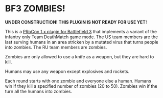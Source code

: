 BF3 ZOMBIES!
============

__UNDER CONSTRUCTION! THIS PLUGIN IS NOT READY FOR USE YET!__

This is a [PRoCon 1.x plugin for Battlefield 3](https://github.com/Myrcon/Procon-1) that 
implements a variant of the infantry only Team DeathMatch game mode. 
The US team members are the last surving humans 
in an area stricken by a mutated virus that turns people into zombies.
The RU team members are zombies.

Zombies are only allowed to use a knife as a weapon, but they are hard to kill.

Humans may use any weapon except explosives and rockets.

Each round starts with one zombie and everyone else a human. Humans win if they kill
a specified number of zombies (20 to 50). Zombies win if the turn all the humans into
zombies.
